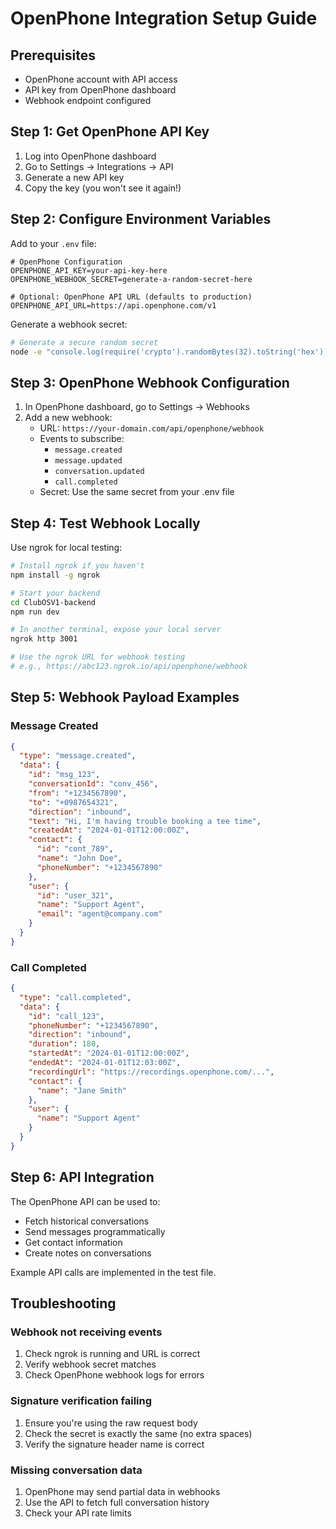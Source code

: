 # OpenPhone Integration Setup Guide

## Prerequisites
- OpenPhone account with API access
- API key from OpenPhone dashboard
- Webhook endpoint configured

## Step 1: Get OpenPhone API Key

1. Log into OpenPhone dashboard
2. Go to Settings → Integrations → API
3. Generate a new API key
4. Copy the key (you won't see it again!)

## Step 2: Configure Environment Variables

Add to your `.env` file:
```env
# OpenPhone Configuration
OPENPHONE_API_KEY=your-api-key-here
OPENPHONE_WEBHOOK_SECRET=generate-a-random-secret-here

# Optional: OpenPhone API URL (defaults to production)
OPENPHONE_API_URL=https://api.openphone.com/v1
```

Generate a webhook secret:
```bash
# Generate a secure random secret
node -e "console.log(require('crypto').randomBytes(32).toString('hex'))"
```

## Step 3: OpenPhone Webhook Configuration

1. In OpenPhone dashboard, go to Settings → Webhooks
2. Add a new webhook:
   - URL: `https://your-domain.com/api/openphone/webhook`
   - Events to subscribe:
     - `message.created`
     - `message.updated` 
     - `conversation.updated`
     - `call.completed`
   - Secret: Use the same secret from your .env file

## Step 4: Test Webhook Locally

Use ngrok for local testing:
```bash
# Install ngrok if you haven't
npm install -g ngrok

# Start your backend
cd ClubOSV1-backend
npm run dev

# In another terminal, expose your local server
ngrok http 3001

# Use the ngrok URL for webhook testing
# e.g., https://abc123.ngrok.io/api/openphone/webhook
```

## Step 5: Webhook Payload Examples

### Message Created
```json
{
  "type": "message.created",
  "data": {
    "id": "msg_123",
    "conversationId": "conv_456",
    "from": "+1234567890",
    "to": "+0987654321",
    "direction": "inbound",
    "text": "Hi, I'm having trouble booking a tee time",
    "createdAt": "2024-01-01T12:00:00Z",
    "contact": {
      "id": "cont_789",
      "name": "John Doe",
      "phoneNumber": "+1234567890"
    },
    "user": {
      "id": "user_321",
      "name": "Support Agent",
      "email": "agent@company.com"
    }
  }
}
```

### Call Completed
```json
{
  "type": "call.completed",
  "data": {
    "id": "call_123",
    "phoneNumber": "+1234567890",
    "direction": "inbound",
    "duration": 180,
    "startedAt": "2024-01-01T12:00:00Z",
    "endedAt": "2024-01-01T12:03:00Z",
    "recordingUrl": "https://recordings.openphone.com/...",
    "contact": {
      "name": "Jane Smith"
    },
    "user": {
      "name": "Support Agent"
    }
  }
}
```

## Step 6: API Integration

The OpenPhone API can be used to:
- Fetch historical conversations
- Send messages programmatically
- Get contact information
- Create notes on conversations

Example API calls are implemented in the test file.

## Troubleshooting

### Webhook not receiving events
1. Check ngrok is running and URL is correct
2. Verify webhook secret matches
3. Check OpenPhone webhook logs for errors

### Signature verification failing
1. Ensure you're using the raw request body
2. Check the secret is exactly the same (no extra spaces)
3. Verify the signature header name is correct

### Missing conversation data
1. OpenPhone may send partial data in webhooks
2. Use the API to fetch full conversation history
3. Check your API rate limits